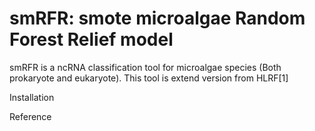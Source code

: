 # smRFR: smote microalgae Random Forest Relief model

smRFR is a ncRNA classification tool for microalgae species (Both prokaryote and eukaryote). This tool is extend version from HLRF[1]



Installation









Reference

